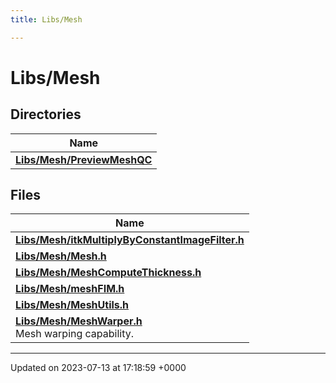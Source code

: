 ```yaml
---
title: Libs/Mesh

---
```


# Libs/Mesh



## Directories

| Name           |
| -------------- |
| **[Libs/Mesh/PreviewMeshQC](../Files/dir_409787ee32d93aa6a212981d92e6dc9a.md#dir-libs/mesh/previewmeshqc)**  |

## Files

| Name           |
| -------------- |
| **[Libs/Mesh/itkMultiplyByConstantImageFilter.h](../Files/itkMultiplyByConstantImageFilter_8h.md#file-itkmultiplybyconstantimagefilter.h)**  |
| **[Libs/Mesh/Mesh.h](../Files/Mesh_8h.md#file-mesh.h)**  |
| **[Libs/Mesh/MeshComputeThickness.h](../Files/MeshComputeThickness_8h.md#file-meshcomputethickness.h)**  |
| **[Libs/Mesh/meshFIM.h](../Files/meshFIM_8h.md#file-meshfim.h)**  |
| **[Libs/Mesh/MeshUtils.h](../Files/MeshUtils_8h.md#file-meshutils.h)**  |
| **[Libs/Mesh/MeshWarper.h](../Files/MeshWarper_8h.md#file-meshwarper.h)** <br>Mesh warping capability.  |






-------------------------------

Updated on 2023-07-13 at 17:18:59 +0000
